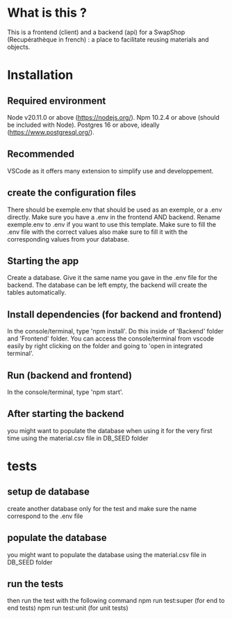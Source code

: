 # What is this ?
This is a frontend (client) and a backend (api) for a SwapShop (Recupérathèque in french) : a place to facilitate reusing materials and objects.

# Installation

## Required environment
Node v20.11.0 or above (https://nodejs.org/).
Npm 10.2.4 or above (should be included with Node).
Postgres 16 or above, ideally (https://www.postgresql.org/).

## Recommended
VSCode as it offers many extension to simplify use and developpement.

## create the configuration files
There should be exemple.env that should be used as an exemple, or a .env directly.
Make sure you have a .env in the frontend AND backend. Rename exemple.env to .env if you want to use this template.
Make sure to fill the .env file with the correct values also make sure to fill it with the corresponding values from your database.

## Starting the app
Create a database. Give it the same name you gave in the .env file for the backend.
The database can be left empty, the backend will create the tables automatically.

## Install dependencies (for backend and frontend)
In the console/terminal, type 'npm install'. Do this inside of 'Backend' folder and 'Frontend' folder.
You can access the console/terminal from vscode easily by right clicking on the folder and going to 'open in integrated terminal'.

## Run (backend and frontend)
In the console/terminal, type 'npm start'.

## After starting the backend
you might want to populate the database when using it for the very first time using the material.csv file in DB_SEED folder

# tests

## setup de database
create another database only for the test and make sure the name correspond to the .env file

## populate the database
you might want to populate the database using the material.csv file in DB_SEED folder

## run the tests
then run the test with the following command npm run test:super (for end to end tests) npm run test:unit (for unit tests)
